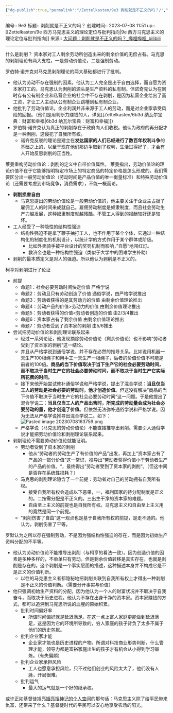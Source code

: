 ```yaml
---
{"dg-publish":true,"permalink":"/Zettelkasten/9e3 剥削就是不正义的吗？/","dgPassFrontmatter":true}
---
```


编号:: 9e3
标题:: 剥削就是不正义的吗？
创建时间:: 2023-07-08 11:51
up:: [[Zettelkasten/9e 西方马克思主义的理论定位与批判指向\|9e 西方马克思主义的理论定位与批判指向]]
来源:: [大问题：剥削就是不正义的吗？_哔哩哔哩_bilibili](https://www.bilibili.com/video/BV1y24y1g7L7/?spm_id_from=333.999.0.0&vd_source=bcf798ace50733030b9c7e1fb6a3a349)

---

什么是剥削？
资本家对工人剩余劳动所创造出来的剩余价值的无偿占有。马克思的剥削理论有两大支柱，一是劳动价值论，二是强制劳动。

罗伯特·诺齐克对马克思剥削理论的两大基础都进行了批判。
- 他认为劳动不存在强制的因素。他认为工人完全是出于自由选择，而自愿为资本家打工的。马克思认为剥削的源头是生产资料的私有制。但诺奇克认为在同时存有公有制企业和私营企业的社会中不存在剥削，是因为私营企业给出了高工资，才让工人主动从公有制企业跳槽到私有制企业。
- 他批判了劳动价值论。企业利润并非来源于工人的劳动，而是对企业家承受风险的回报。（他们是用判断力赚钱的人，详见[[Zettelkasten/6b3d 纳瓦尔宝典：财富和幸福\|6b3d 纳瓦尔宝典：财富和幸福]]）
- 罗伯特·诺齐克认为真正的剥削存在于政府向人们收税。他认为政府的再分配才是一种剥削，这侵犯了自我所有权。
	- 诺齐克反驳的理论是建立在**发达国家的人们已经进行了数百年权利斗争**的基础之上的，以至于现在他们那边争取到了权利，生活过得好了，才会有人开始反思剥削的正当性。

莱曼重构劳动价值论：剥削的定义中自带价值属性。
莱曼指出，劳动价值论的理论价值不在于它能够指明特定市场上的特定商品的特定价格是怎么形成的。我们需要区分出一般劳动价值论（劳动时间是产品价值的唯一衡量标准）和特殊劳动价值论（还需要考虑到市场竞争，消费需求），不能一概而论。
- **剥削损害自由**
	- 马克思提出的劳动价值论是一般劳动价值的，他主要关注于企业主占据了雇佣工人的时间来成就自己。雇佣劳动制度是奴隶制度，而且社会劳动生产力越发展，这种奴隶制度就越残酷。不管工人得到的报酬较好还是较坏。
- 工人经受了一种隐性的结构性强迫
	- 结构性强迫不是拿了鞭子抽打工人，也不作用于某个个体，它通过一种结构化的制度化的机制设计，以统计学的方式作用于某个群体或阶级。
		- 比如外卖骑手被平台设计的奖罚机制而影响，”自愿“地闯红灯。
		- 救济金也是一种结构性强迫（类似于大学中的困难学生补助）
- 剥削的最本质定义是对人的强迫。所以他认为剥削是不正义的。

柯亨对剥削进行了论证
- 前提
	- 命题1：社会必要劳动时间快定价值   严格学说
	- 命题2：劳动且只有劳动创造了价值    通俗学说，由严格学说推出
	- 命题3：劳动者获得的是其劳动力的价值   由剩余价值理论推出
	- 命题4：劳动产品的价值>劳动力的价值   由剩余价值理论推出
	- 命题5：劳动者获得的价值<劳动者创造的价值   由2/3/4推出
	- 命题6：资本家占有了剩余价值   由剩余价值理论推出
	- 命题7：劳动者受到了资本家的剥削   由5/6推出
- 尝试把劳动价值论和剥削理论联系起来
	- 经过一系列论证，他发现摘除劳动价值论（剩余价值论）也不影响“劳动者受到了资本家的剥削”这一结论。
	- 并且从严格学说到通俗学说，并不存在必然的推导关系。比如说用机器一天生产100根绳子和用手工一天生产一根绳子，后者的价值价值不可能是前者的100倍。**商品的当下价值取决于当下生产它的社会必要劳动时间，而不取决于当时生产它的社会必要劳动时间，而不取决于当时生产它实际所花费的时间。**
	- 接下来他开始尝试修补通俗学说和严格学说，提出了混合学说：**当且仅当工人的劳动是社会必要的劳动时，他才创造价值**。但这没有解决”商品的当下价值不取决于当时生产它的社会必要劳动时间“这一问题。于是他提出了混合学说二：**当且仅当工人的产品出售时，所完成的劳动量会成为社会必要劳动的量，他才创造了价值**。但依然无法弥补通俗学说和严格学说。因为无法从严格学说推导出混合学说二。如下：![Pasted image 20230708163759.png](/img/user/attachment/Pasted%20image%2020230708163759.png)
	- 严格学说（马克思的劳动价值论）不能直接推导出剥削。需要引入通俗学说才能把劳动价值论和剥削理论联系起来。
- 剥削理论不需要劳动价值论就能证明。
	- 劳动者受到了资本家的剥削
		- 他从“劳动者的劳动生产了有价值的产品”出发，再加上“资本家占有了产品的一部分价值”这一常识，推导出”劳动者获得价值小于劳动者生产的产品的价值。“，最终得出”劳动者受到了资本家的剥削“。（但这中间是否存在系统性损耗？）
	- 马克思的剥削理论隐含了一个前提：劳动者对自己的劳动拥有自我所有权。
		- 接受自我所有权会造成以下恶果，一，福利国家的待分配制度是正义的。二按需分配是不正义的。三出生干净的资本家的难题。
		- 自由至上主义的前提也是自我所有权。马克思主义和自由至上主义用的竟然是同一个前提。
	- ”剥削伤害了自由”这一观点也是基于自我所有权的前提，是走不通的。他认为，剥削伤害了平等。

罗默认为之所以存在强制劳动，不是因为强结构性强迫的存在，而是因为初始生产资料分配的不平等。
- 他认为劳动价值论不能推导出剥削（与柯亨的看法一致）。因为创造价值的因素是多种多样的，不单单只有劳动。但是剩余价值转移是真实存在，也就是剥削是存在的。这个剥削是一个事实层面的描述，这种描述本身并不构成它是不是正义的价值判断。
	- 以往的马克思主义者都隐秘地把剥削关联到自我所有权上才得出一种剥削是不正义的价值判断。（需要分开事实与价值）
- 他只强调初始生产资料的分配，因为他认为一个人的财富状况并不取决于自我奋斗，而取决于历史进程。他认为不存在出身干净的资本家。资本家赚钱的方式，都可以追溯到马克思所说的血腥的原始积累。
	- 批判时间偏好率
		- 所谓时间偏好就是延迟满足。在这一点上富人家庭更能做到延迟满足，这是因为它的环境所导致的，穷人家庭的孩子背负了太多不属于他们的历史包袱。
	- 批判企业家才能
		- 企业家才能也是历史进程的产物。所谓对科技商业形势判断，什么管理才能，领导力都是富裕家庭出生的孩子才有机会从小得到学习锻炼。（有失偏頗）
	- 批判企业家承担风险
		- 工人也愿意承担风险，只不过他们创业的风险太大了，他们没有人脉，开局很难。
	- 批判运气
		- 最大的运气就是一个好的继承权。

或许正如基督徒旭亮[旭亮搜神记的个人空间](https://space.bilibili.com/1460035755?spm_id_from=333.337.0.0)的那句话：马克思主义除了给平民带来仇富，还带来了什么？基督徒时代的平民可以安心地享受农场的阳光。

